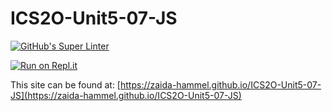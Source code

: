 # ICS2O-Unit5-07-JS

[![GitHub's Super Linter](https://github.com/zaida-hammel/ICS2O-Unit5-07-JS/workflows/GitHub's%20Super%20Linter/badge.svg)](https://github.com/zaida-hammel1/ICS2O-Unit5-07-JS/actions)

[![Run on Repl.it](https://repl.it/badge/github/zaida-hammel/ICS2O-Unit5-07-JS)](https://repl.it/github/zaida-hammel/ICS2O-Unit5-07-JS)

This site can be found at: [https://zaida-hammel.github.io/ICS2O-Unit5-07-JS](https://zaida-hammel.github.io/ICS2O-Unit5-07-JS)
